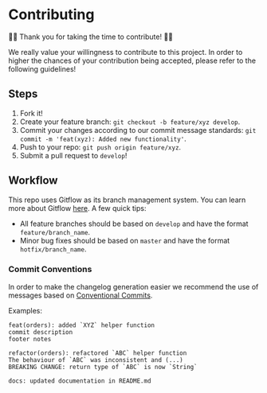 # Contributing
:clap::tada: Thank you for taking the time to contribute! :tada::clap:

We really value your willingness to contribute to this project. In order to higher the chances of your contribution being accepted, please refer to the following guidelines!

## Steps

1. Fork it!
2. Create your feature branch: `git checkout -b feature/xyz develop`.
3. Commit your changes according to our commit message standards: `git commit -m 'feat(xyz): Added new functionality'`.
4. Push to your repo: `git push origin feature/xyz`.
5. Submit a pull request to `develop`!

## Workflow
This repo uses Gitflow as its branch management system. You can learn more about Gitflow [here](https://www.atlassian.com/git/tutorials/comparing-workflows#gitflow-workflow).
A few quick tips:
* All feature branches should be based on `develop` and have the format `feature/branch_name`.
* Minor bug fixes should be based on `master` and have the format `hotfix/branch_name`.

### Commit Conventions
In order to make the changelog generation easier we recommend the use of messages based on [Conventional Commits](https://conventionalcommits.org/).

Examples:
```
feat(orders): added `XYZ` helper function
commit description
footer notes
```

```
refactor(orders): refactored `ABC` helper function
The behaviour of `ABC` was inconsistent and (...)
BREAKING CHANGE: return type of `ABC` is now `String`
```

```
docs: updated documentation in README.md
```